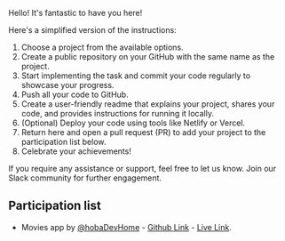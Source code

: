 Hello! It's fantastic to have you here!

Here's a simplified version of the instructions:

1. Choose a project from the available options.
2. Create a public repository on your GitHub with the same name as the project.
3. Start implementing the task and commit your code regularly to showcase your progress.
4. Push all your code to GitHub.
5. Create a user-friendly readme that explains your project, shares your code, and provides instructions for running it locally.
6. (Optional) Deploy your code using tools like Netlify or Vercel.
7. Return here and open a pull request (PR) to add your project to the participation list below.
8. Celebrate your achievements!

If you require any assistance or support, feel free to let us know. Join our Slack community for further engagement.

## Participation list

- Movies app by [@hobaDevHome](https://github.com/hobaDevHome) -  [Github Link](https://github.com/hobaDevHome/moviesApp) -  [Live Link](https://movisearchapp.netlify.app/). 
  
